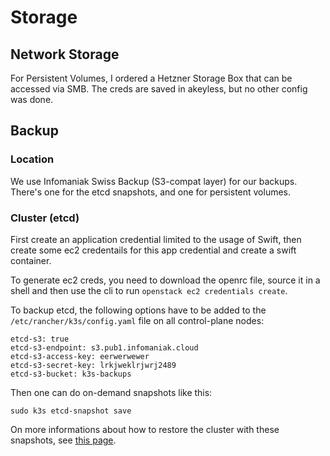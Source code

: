 # Storage

## Network Storage

For Persistent Volumes, I ordered a Hetzner Storage Box that can be accessed via SMB. The creds are saved in akeyless, but no other config was done.

## Backup

### Location

We use Infomaniak Swiss Backup (S3-compat layer) for our backups. There's one for the etcd snapshots, and one for persistent volumes.

### Cluster (etcd)

First create an application credential limited to the usage of Swift, then create some ec2 credentails for this app credential and create a swift container.

To generate ec2 creds, you need to download the openrc file, source it in a shell and then use the cli to run `openstack ec2 credentials create`.

To backup etcd, the following options have to be added to the `/etc/rancher/k3s/config.yaml` file on all control-plane nodes:

```
etcd-s3: true
etcd-s3-endpoint: s3.pub1.infomaniak.cloud
etcd-s3-access-key: eerwerwewer
etcd-s3-secret-key: lrkjweklrjwrj2489
etcd-s3-bucket: k3s-backups
```

Then one can do on-demand snapshots like this:

```
sudo k3s etcd-snapshot save
```

On more informations about how to restore the cluster with these snapshots, see [this page](https://docs.k3s.io/cli/etcd-snapshot#options).
